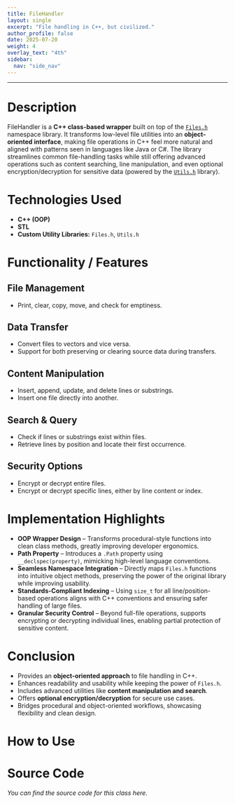 ```yaml
---
title: FileHandler
layout: single
excerpt: "File handling in C++, but civilized."
author_profile: false
date: 2025-07-20
weight: 4
overlay_text: "4th"
sidebar:
  nav: "side_nav"
---
```

---
# Description
FileHandler is a **C++ class-based wrapper** built on top of the [`Files.h`](/Cpplibs/Files/) namespace library. It transforms low-level file utilities into an **object-oriented interface**, making file operations in C++ feel more natural and aligned with patterns seen in languages like Java or C#. The library streamlines common file-handling tasks while still offering advanced operations such as content searching, line manipulation, and even optional encryption/decryption for sensitive data (powered by the [`Utils.h`](/CppLibs/Utils) library).

# Technologies Used
- **C++ (OOP)**
- **STL**
- **Custom Utility Libraries:** `Files.h`, `Utils.h`

# Functionality / Features
## File Management
- Print, clear, copy, move, and check for emptiness.

## Data Transfer
- Convert files to vectors and vice versa.
- Support for both preserving or clearing source data during transfers.

## Content Manipulation
- Insert, append, update, and delete lines or substrings.
- Insert one file directly into another.

## Search & Query
- Check if lines or substrings exist within files.
- Retrieve lines by position and locate their first occurrence.

## Security Options
- Encrypt or decrypt entire files.
- Encrypt or decrypt specific lines, either by line content or index.

# Implementation Highlights
- **OOP Wrapper Design** – Transforms procedural-style functions into clean class methods, greatly improving developer ergonomics.
- **Path Property** – Introduces a `.Path` property using `__declspec(property)`, mimicking high-level language conventions.
- **Seamless Namespace Integration** – Directly maps `Files.h` functions into intuitive object methods, preserving the power of the original library while improving usability.
- **Standards-Compliant Indexing** – Using `size_t` for all line/position-based operations aligns with C++ conventions and ensuring safer handling of large files.
- **Granular Security Control** – Beyond full-file operations, supports encrypting or decrypting individual lines, enabling partial protection of sensitive content.

# Conclusion
- Provides an **object-oriented approach** to file handling in C++.
- Enhances readability and usability while keeping the power of `Files.h`.
- Includes advanced utilities like **content manipulation and search**.
- Offers **optional encryption/decryption** for secure use cases.
- Bridges procedural and object-oriented workflows, showcasing flexibility and clean design.

# How to Use

# Source Code
*You can find the source code for this class here.*